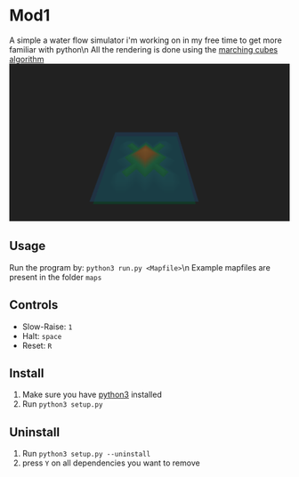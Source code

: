 # Mod1

A simple a water flow simulator i'm working on in my free time to get more familiar with python\n
All the rendering is done using the [marching cubes algorithm](https://en.wikipedia.org/wiki/Marching_cubes)
![Screenshot](examplePicture.png)

## Usage

Run the program by: `python3 run.py <Mapfile>`\n
Example mapfiles are present in the folder `maps`

## Controls

* Slow-Raise: `1`
* Halt: `space`
* Reset: `R`

## Install

  1. Make sure you have [python3](https://www.python.org/downloads/) installed
  2. Run `python3 setup.py`

## Uninstall

  1. Run `python3 setup.py --uninstall`
  2. press `Y` on all dependencies you want to remove

